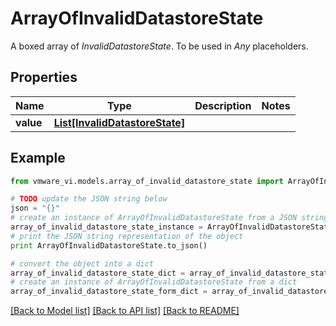 # ArrayOfInvalidDatastoreState

A boxed array of *InvalidDatastoreState*. To be used in *Any* placeholders. 

## Properties
Name | Type | Description | Notes
------------ | ------------- | ------------- | -------------
**value** | [**List[InvalidDatastoreState]**](InvalidDatastoreState.md) |  | 

## Example

```python
from vmware_vi.models.array_of_invalid_datastore_state import ArrayOfInvalidDatastoreState

# TODO update the JSON string below
json = "{}"
# create an instance of ArrayOfInvalidDatastoreState from a JSON string
array_of_invalid_datastore_state_instance = ArrayOfInvalidDatastoreState.from_json(json)
# print the JSON string representation of the object
print ArrayOfInvalidDatastoreState.to_json()

# convert the object into a dict
array_of_invalid_datastore_state_dict = array_of_invalid_datastore_state_instance.to_dict()
# create an instance of ArrayOfInvalidDatastoreState from a dict
array_of_invalid_datastore_state_form_dict = array_of_invalid_datastore_state.from_dict(array_of_invalid_datastore_state_dict)
```
[[Back to Model list]](../README.md#documentation-for-models) [[Back to API list]](../README.md#documentation-for-api-endpoints) [[Back to README]](../README.md)


